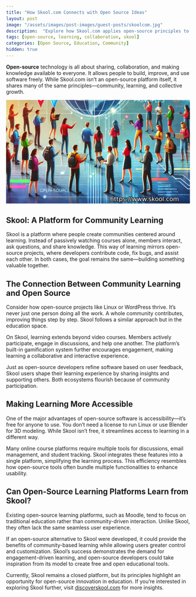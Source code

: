 ```yaml
---
title: "How Skool.com Connects with Open Source Ideas"
layout: post
image: "/assets/images/post-images/guest-posts/skoolcom.jpg"
description:  "Explore how Skool.com applies open-source principles to learning, fostering collaboration and community-driven education for a more engaging experience."
tags: [open-source, learning, collaboration, skool]
categories: [Open Source, Education, Community]
hidden: true
---
```


**Open-source** technology is all about sharing, collaboration, and making knowledge available to everyone. It allows people to build, improve, and use software freely. While Skool.com isn’t an open-source platform itself, it shares many of the same principles—community, learning, and collective growth.

![Skool.com featured image](/assets/images/post-images/guest-posts/skoolcom.jpg)

## Skool: A Platform for Community Learning

Skool is a platform where people create communities centered around learning. Instead of passively watching courses alone, members interact, ask questions, and share knowledge. This way of learning mirrors open-source projects, where developers contribute code, fix bugs, and assist each other. In both cases, the goal remains the same—building something valuable together.

## The Connection Between Community Learning and Open Source

Consider how open-source projects like Linux or WordPress thrive. It’s never just one person doing all the work. A whole community contributes, improving things step by step. Skool follows a similar approach but in the education space.

On Skool, learning extends beyond video courses. Members actively participate, engage in discussions, and help one another. The platform’s built-in gamification system further encourages engagement, making learning a collaborative and interactive experience.

Just as open-source developers refine software based on user feedback, Skool users shape their learning experience by sharing insights and supporting others. Both ecosystems flourish because of community participation.

## Making Learning More Accessible

One of the major advantages of open-source software is accessibility—it’s free for anyone to use. You don’t need a license to run Linux or use Blender for 3D modeling. While Skool isn’t free, it streamlines access to learning in a different way.

Many online course platforms require multiple tools for discussions, email management, and student tracking. Skool integrates these features into a single platform, simplifying the learning process. This efficiency resembles how open-source tools often bundle multiple functionalities to enhance usability.

## Can Open-Source Learning Platforms Learn from Skool?

Existing open-source learning platforms, such as Moodle, tend to focus on traditional education rather than community-driven interaction. Unlike Skool, they often lack the same seamless user experience.

If an open-source alternative to Skool were developed, it could provide the benefits of community-based learning while allowing users greater control and customization. Skool’s success demonstrates the demand for engagement-driven learning, and open-source developers could take inspiration from its model to create free and open educational tools.

Currently, Skool remains a closed platform, but its principles highlight an opportunity for open-source innovation in education. If you’re interested in exploring Skool further, visit <a href="https://discoverskool.com" rel="nofollow">discoverskool.com</a> for more insights.
